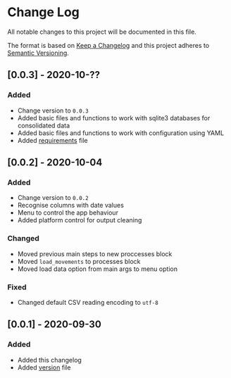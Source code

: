 
# Change Log
All notable changes to this project will be documented in this file.
 
The format is based on [Keep a Changelog](http://keepachangelog.com/)
and this project adheres to [Semantic Versioning](http://semver.org/).

## [0.0.3] - 2020-10-??
 
### Added

- Change version to `0.0.3`
- Added basic files and functions to work with sqlite3 databases for consolidated data
- Added basic files and functions to work with configuration using YAML
- Added [requirements](./requirements.txt) file

## [0.0.2] - 2020-10-04
 
### Added

- Change version to `0.0.2`
- Recognise columns with date values
- Menu to control the app behaviour
- Added platform control for output cleaning
   
### Changed

- Moved previous main steps to new proccesses block
- Moved `load_movements` to processes block
- Moved load data option from main args to menu option
 
### Fixed

- Changed default CSV reading encoding to `utf-8`

## [0.0.1] - 2020-09-30
 
### Added

- Added this changelog
- Added [version](./version.txt) file